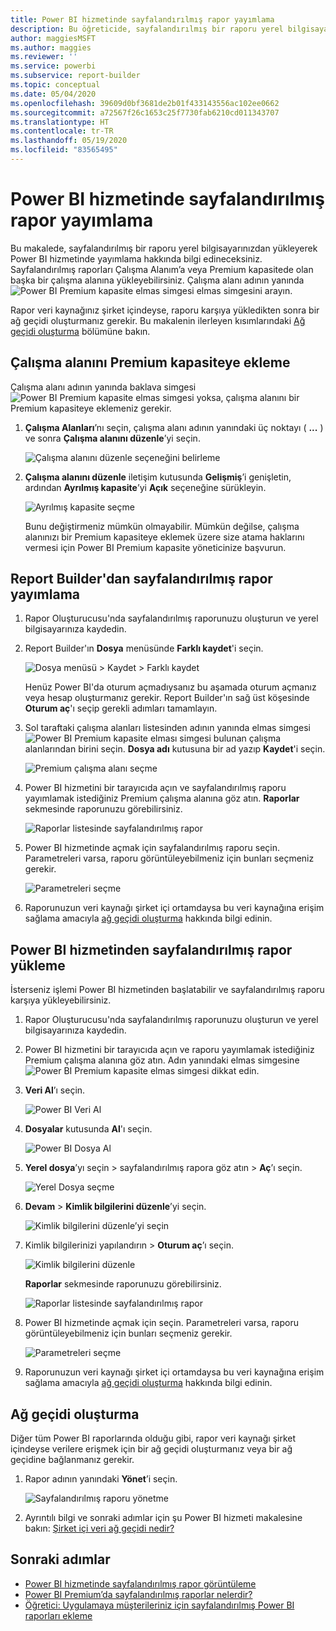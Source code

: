 ```yaml
---
title: Power BI hizmetinde sayfalandırılmış rapor yayımlama
description: Bu öğreticide, sayfalandırılmış bir raporu yerel bilgisayarınızdan yükleyerek Power BI hizmetinde yayımlamayı öğreneceksiniz.
author: maggiesMSFT
ms.author: maggies
ms.reviewer: ''
ms.service: powerbi
ms.subservice: report-builder
ms.topic: conceptual
ms.date: 05/04/2020
ms.openlocfilehash: 39609d0bf3681de2b01f433143556ac102ee0662
ms.sourcegitcommit: a72567f26c1653c25f7730fab6210cd011343707
ms.translationtype: HT
ms.contentlocale: tr-TR
ms.lasthandoff: 05/19/2020
ms.locfileid: "83565495"
---
```

# <a name="publish-a-paginated-report-to-the-power-bi-service"></a>Power BI hizmetinde sayfalandırılmış rapor yayımlama

Bu makalede, sayfalandırılmış bir raporu yerel bilgisayarınızdan yükleyerek Power BI hizmetinde yayımlama hakkında bilgi edineceksiniz. Sayfalandırılmış raporları Çalışma Alanım’a veya Premium kapasitede olan başka bir çalışma alanına yükleyebilirsiniz. Çalışma alanı adının yanında ![Power BI Premium kapasite elmas simgesi](media/paginated-reports-save-to-power-bi-service/premium-diamond.png) elmas simgesini arayın. 

Rapor veri kaynağınız şirket içindeyse, raporu karşıya yükledikten sonra bir ağ geçidi oluşturmanız gerekir. Bu makalenin ilerleyen kısımlarındaki [Ağ geçidi oluşturma](#create-a-gateway) bölümüne bakın.

## <a name="add-a-workspace-to-a-premium-capacity"></a>Çalışma alanını Premium kapasiteye ekleme

Çalışma alanı adının yanında baklava simgesi ![Power BI Premium kapasite elmas simgesi](media/paginated-reports-save-to-power-bi-service/premium-diamond.png) yoksa, çalışma alanını bir Premium kapasiteye eklemeniz gerekir. 

1. **Çalışma Alanları**’nı seçin, çalışma alanı adının yanındaki üç noktayı ( **...** ) ve sonra **Çalışma alanını düzenle**’yi seçin.

    ![Çalışma alanını düzenle seçeneğini belirleme](media/paginated-reports-save-to-power-bi-service/power-bi-paginated-edit-workspace.png)

1. **Çalışma alanını düzenle** iletişim kutusunda **Gelişmiş**’i genişletin, ardından **Ayrılmış kapasite**’yi **Açık** seçeneğine sürükleyin.

    ![Ayrılmış kapasite seçme](media/paginated-reports-save-to-power-bi-service/power-bi-paginated-edit-workspace-dialog.png)

   Bunu değiştirmeniz mümkün olmayabilir. Mümkün değilse, çalışma alanınızı bir Premium kapasiteye eklemek üzere size atama haklarını vermesi için Power BI Premium kapasite yöneticinize başvurun.

## <a name="from-report-builder-publish-a-paginated-report"></a>Report Builder'dan sayfalandırılmış rapor yayımlama

1. Rapor Oluşturucusu'nda sayfalandırılmış raporunuzu oluşturun ve yerel bilgisayarınıza kaydedin.

1. Report Builder'ın **Dosya** menüsünde **Farklı kaydet**'i seçin.

    ![Dosya menüsü > Kaydet > Farklı kaydet](media/paginated-reports-save-to-power-bi-service/power-bi-paginated-save-as.png)

    Henüz Power BI'da oturum açmadıysanız bu aşamada oturum açmanız veya hesap oluşturmanız gerekir. Report Builder'ın sağ üst köşesinde **Oturum aç**'ı seçip gerekli adımları tamamlayın.

2. Sol taraftaki çalışma alanları listesinden adının yanında elmas simgesi ![Power BI Premium kapasite elması simgesi](media/paginated-reports-save-to-power-bi-service/premium-diamond.png) bulunan çalışma alanlarından birini seçin. **Dosya adı** kutusuna bir ad yazıp **Kaydet**'i seçin. 

    ![Premium çalışma alanı seçme](media/paginated-reports-save-to-power-bi-service/power-bi-paginated-select-workspace.png)

4. Power BI hizmetini bir tarayıcıda açın ve sayfalandırılmış raporu yayımlamak istediğiniz Premium çalışma alanına göz atın. **Raporlar** sekmesinde raporunuzu görebilirsiniz.

    ![Raporlar listesinde sayfalandırılmış rapor](media/paginated-reports-save-to-power-bi-service/power-bi-paginated-wwi-report.png)

5. Power BI hizmetinde açmak için sayfalandırılmış raporu seçin. Parametreleri varsa, raporu görüntüleyebilmeniz için bunları seçmeniz gerekir.

    ![Parametreleri seçme](media/paginated-reports-save-to-power-bi-service/power-bi-paginated-select-parameters.png)

6. Raporunuzun veri kaynağı şirket içi ortamdaysa bu veri kaynağına erişim sağlama amacıyla [ağ geçidi oluşturma](#create-a-gateway) hakkında bilgi edinin.

## <a name="from-the-power-bi-service-upload-a-paginated-report"></a>Power BI hizmetinden sayfalandırılmış rapor yükleme

İsterseniz işlemi Power BI hizmetinden başlatabilir ve sayfalandırılmış raporu karşıya yükleyebilirsiniz.

1. Rapor Oluşturucusu'nda sayfalandırılmış raporunuzu oluşturun ve yerel bilgisayarınıza kaydedin.

1. Power BI hizmetini bir tarayıcıda açın ve raporu yayımlamak istediğiniz Premium çalışma alanına göz atın. Adın yanındaki elmas simgesine ![Power BI Premium kapasite elmas simgesi](media/paginated-reports-save-to-power-bi-service/premium-diamond.png) dikkat edin. 

1. **Veri Al**’ı seçin.

    ![Power BI Veri Al](media/paginated-reports-save-to-power-bi-service/power-bi-paginated-get-data.png)

1. **Dosyalar** kutusunda **Al**'ı seçin.

    ![Power BI Dosya Al](media/paginated-reports-save-to-power-bi-service/power-bi-paginated-files-get.png)

1. **Yerel dosya**’yı seçin > sayfalandırılmış rapora göz atın > **Aç**’ı seçin.

    ![Yerel Dosya seçme](media/paginated-reports-save-to-power-bi-service/power-bi-paginated-local-file.png)

1. **Devam** > **Kimlik bilgilerini düzenle**’yi seçin.

    ![Kimlik bilgilerini düzenle’yi seçin](media/paginated-reports-save-to-power-bi-service/power-bi-paginated-select-edit-credentials.png)

1. Kimlik bilgilerinizi yapılandırın > **Oturum aç**’ı seçin.

    ![Kimlik bilgilerini düzenle](media/paginated-reports-save-to-power-bi-service/power-bi-paginated-credentials.png)

   **Raporlar** sekmesinde raporunuzu görebilirsiniz.

    ![Raporlar listesinde sayfalandırılmış rapor](media/paginated-reports-save-to-power-bi-service/power-bi-paginated-wwi-report.png)

1. Power BI hizmetinde açmak için seçin. Parametreleri varsa, raporu görüntüleyebilmeniz için bunları seçmeniz gerekir.
 
    ![Parametreleri seçme](media/paginated-reports-save-to-power-bi-service/power-bi-paginated-select-parameters.png)

6. Raporunuzun veri kaynağı şirket içi ortamdaysa bu veri kaynağına erişim sağlama amacıyla [ağ geçidi oluşturma](#create-a-gateway) hakkında bilgi edinin.

## <a name="create-a-gateway"></a>Ağ geçidi oluşturma

Diğer tüm Power BI raporlarında olduğu gibi, rapor veri kaynağı şirket içindeyse verilere erişmek için bir ağ geçidi oluşturmanız veya bir ağ geçidine bağlanmanız gerekir.

1. Rapor adının yanındaki **Yönet**’i seçin.

   ![Sayfalandırılmış raporu yönetme](media/paginated-reports-save-to-power-bi-service/power-bi-paginated-manage.png)

1. Ayrıntılı bilgi ve sonraki adımlar için şu Power BI hizmeti makalesine bakın: [Şirket içi veri ağ geçidi nedir?](../connect-data/service-gateway-onprem.md)



## <a name="next-steps"></a>Sonraki adımlar

- [Power BI hizmetinde sayfalandırılmış rapor görüntüleme](../consumer/paginated-reports-view-power-bi-service.md)
- [Power BI Premium’da sayfalandırılmış raporlar nelerdir?](paginated-reports-report-builder-power-bi.md)
- [Öğretici: Uygulamaya müşterileriniz için sayfalandırılmış Power BI raporları ekleme](../developer/embedded/embed-paginated-reports-customers.md)
